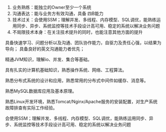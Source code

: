 1. 业务熟练：能独立的Owner至少一个系统
2. 沟通表达：能与业务方有效沟通，具备 四B能力
3. 技术过关：会使用SSM；理解并发、多线程、内存模型、SQL调优，能熟练运用同步、异步、系统监控等技术手段设计高可用、稳定的系统以解决业务问题
4. 不局限技术本身：在关注技术提升的同时，也能注意其他方面的提升

 

具备快速学习、问题分析以及沟通、团队协作能力，自驱力及责任心强，以结果为导向； 具备良好的英文沟通能力者优先；





精通JVM知识，理解io、并发、集合等基础。

具有扎实的计算机基础知识，熟悉操作系统、网络、工程算法。

熟悉分布式系统的设计和应用，熟悉常用的分布式中间件如缓存、消息等。

熟悉MySQL数据库应用及基本原理。 

熟悉Linux开发环境，熟悉Tomcat/Nginx/Apache服务的安装配置，对生产系统故障排查有实际工作经验。

会使用SSM；理解并发、多线程、内存模型、SQL调优，能熟练运用同步、异步、系统监控等技术手段设计高可用、稳定的系统以解决业务问题